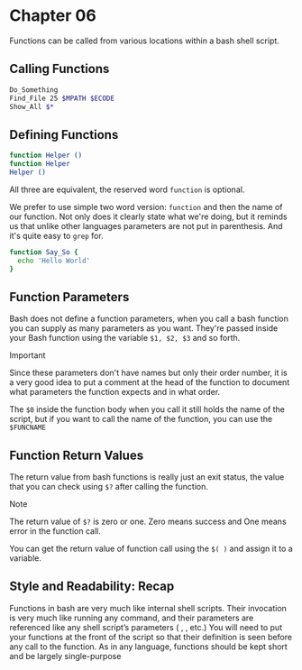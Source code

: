 # Chapter 06

Functions can be called from various locations within a bash shell script.

## Calling Functions

```bash
Do_Something
Find_File 25 $MPATH $ECODE
Show_All $*
```

## Defining Functions

```bash
function Helper ()
function Helper
Helper ()
```

All three are equivalent, the reserved word `function` is optional.

We prefer to use simple two word version: `function` and then the name of our function. Not only does it clearly state what we're doing, but it reminds us that unlike other languages parameters are not put in parenthesis. And it's quite easy to `grep` for.

```bash
function Say_So {
  echo 'Hello World'
}
```

## Function Parameters

Bash does not define a function parameters, when you call a bash function you can supply as many parameters as you want. They're passed inside your Bash function using the variable `$1, $2, $3` and so forth.

> [!IMPORTANT]
> Since these parameters don't have names but only their order number, it is a very good idea to put a comment at the head of the function to document what parameters the function expects and in what order.

The `$0` inside the function body when you call it still holds the name of the script, but if you want to call the name of the function, you can use the `$FUNCNAME`

## Function Return Values

The return value from bash functions is really just an exit status, the value that you can check using `$?` after calling the function.

> [!NOTE]
> The return value of `$?` is zero or one. Zero means success and One means error in the function call.

You can get the return value of function call using the `$( )` and assign it to a variable.

## Style and Readability: Recap

Functions in bash are very much like internal shell scripts. Their invocation is very much like running any command, and their parameters are referenced
like any shell script’s parameters ( , , etc.) You will need to put your functions at the front of the script so that their definition is seen before any call to the function. As in any language, functions should be kept short and be largely single-purpose
